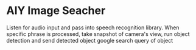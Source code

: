 # AIY Image Seacher
Listen for audio input and pass into speech recognition library. When specific phrase is processed, take snapshot of camera's view, run object detection and send detected object google search query of object
